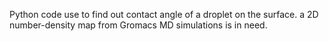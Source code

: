Python code use to find out contact angle of a droplet on the surface. a 2D number-density map from Gromacs MD simulations is in need.

